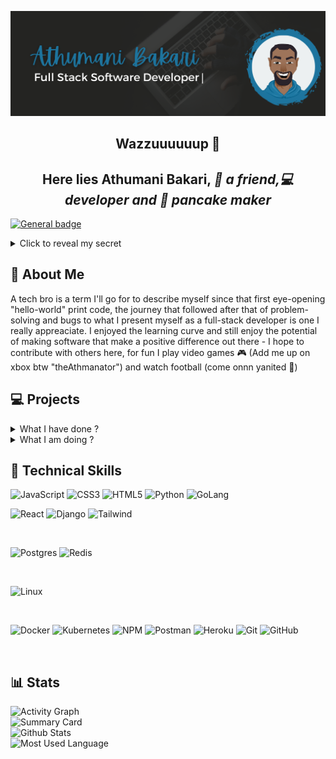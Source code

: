 ![Profile Banner](https://github.com/devoure/devoure/blob/main/githubbanner.png)

<h2 align="center"> Wazzuuuuuup 👋 </h2>
<h2 align="center">Here lies <strong>Athumani Bakari</strong>, <i>👤 a friend,💻 developer and 🥞 pancake maker</i></h2>

[![General badge](https://img.shields.io/badge/PORTFOLIO-DOWN-red.svg)](https://shields.io/)

<details>
  <summary>Click to reveal my secret</summary>

  >I can center a div 😆 <br/>
  ![meme](https://tenor.com/en-GB/view/i-gotchu-gif-22729913)
</details>

## 👦 About Me
<p> A tech bro is a term I'll go for to describe myself since that first eye-opening "hello-world" print code, the journey that followed after that
of problem-solving and bugs to what I present myself as a full-stack developer is one I really appreaciate. I enjoyed the learning curve and still enjoy the potential
of making software that make a positive difference out there
- I hope to contribute with others here, for fun I play video games 🎮 (Add me up on xbox btw "theAthmanator") and watch football (come onnn yanited 🎊)</p>

## 💻 Projects
<details>
  <summary>
    What I have done ?
  </summary>

  > I have done projects from online store with python django to deploying a machine learning model that predicts cancer diagnosis with kubernetes and docker.
  > This can be seen at the github repos and on my portfolio (once its up) 😅
</details>

<details>
  <summary>
    What I am doing ?
  </summary>

  > I am working currently on a few goals through july-august
  * [X] Full-Stack Blog Application
  * [ ] Full-Stack Online Store web app
  * [ ] Full-Stack Social site web app
  * [ ] Full-Stack Chat App
  * [ ] 11 Golang mini projects 
  
</details>

## 💼 Technical Skills
![JavaScript](https://img.shields.io/badge/javascript-%23323330.svg?style=for-the-badge&logo=javascript&logoColor=%23F7DF1E)
![CSS3](https://img.shields.io/badge/css3-%231572B6.svg?style=for-the-badge&logo=css3&logoColor=white)
![HTML5](https://img.shields.io/badge/html5-%23E34F26.svg?style=for-the-badge&logo=html5&logoColor=white)
![Python](https://img.shields.io/badge/Python-3776AB?style=for-the-badge&logo=python&logoColor=white)
![GoLang](https://img.shields.io/badge/Go-00ADD8?style=for-the-badge&logo=go&logoColor=white)
</br>

![React](https://img.shields.io/badge/react-%2320232a.svg?style=for-the-badge&logo=react&logoColor=%2361DAFB)
![Django](https://img.shields.io/badge/Django-092E20?style=for-the-badge&logo=django&logoColor=green)
![Tailwind](https://img.shields.io/badge/Tailwind_CSS-38B2AC?style=for-the-badge&logo=tailwind-css&logoColor=white)

</br>

![Postgres](https://img.shields.io/badge/postgres-%23316192.svg?style=for-the-badge&logo=postgresql&logoColor=white)
![Redis](https://img.shields.io/badge/redis-CC0000.svg?&style=for-the-badge&logo=redis&logoColor=white)

</br>

![Linux](https://img.shields.io/badge/Linux-FCC624?style=for-the-badge&logo=linux&logoColor=black)

</br>

![Docker](https://img.shields.io/badge/Docker-2CA5E0?style=for-the-badge&logo=docker&logoColor=white)
![Kubernetes](https://img.shields.io/badge/kubernetes-326ce5.svg?&style=for-the-badge&logo=kubernetes&logoColor=white)
![NPM](https://img.shields.io/badge/NPM-%23000000.svg?style=for-the-badge&logo=npm&logoColor=white)
![Postman](https://img.shields.io/badge/Postman-FF6C37?style=for-the-badge&logo=postman&logoColor=white)
![Heroku](https://img.shields.io/badge/heroku-%23430098.svg?style=for-the-badge&logo=heroku&logoColor=white)
![Git](https://img.shields.io/badge/git-%23F05033.svg?style=for-the-badge&logo=git&logoColor=white)
![GitHub](https://img.shields.io/badge/github-%23121011.svg?style=for-the-badge&logo=github&logoColor=white)

<br />

## 📊 Stats
![Activity Graph](https://github-readme-activity-graph.cyclic.app/graph?username={devoure}&theme={github})
<br/>
![Summary Card](https://github-profile-summary-cards.vercel.app/api/cards/profile-details?username={devoure}&theme={theme_name})
<br/>
![Github Stats](https://github-readme-stats-git-masterrstaa-rickstaa.vercel.app/api?username={devoure}&theme={theme_name})
<br/>
![Most Used Language](https://github-readme-stats.vercel.app/api/top-langs/?username={devoure}&theme={theme_name})
<!--
**devoure/devoure** is a ✨ _special_ ✨ repository because its `README.md` (this file) appears on your GitHub profile.

Here are some ideas to get you started:

- 🔭 I’m currently working on ...
- 🌱 I’m currently learning ...
- 👯 I’m looking to collaborate on ...
- 🤔 I’m looking for help with ...
- 💬 Ask me about ...
- 📫 How to reach me: ...
- 😄 Pronouns: ...
- ⚡ Fun fact: ...
-->
